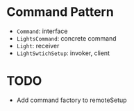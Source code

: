 # Command Pattern
- `Command`: interface
- `LightsCommand`: concrete command
- `Light`: receiver
- `LightSwtichSetup`: invoker, client

# TODO
- Add command factory to remoteSetup